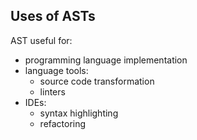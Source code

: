 ## Uses of ASTs

AST useful for:
- programming language implementation
- language tools:
    - source code transformation
    - linters
- IDEs:
    - syntax highlighting
    - refactoring

